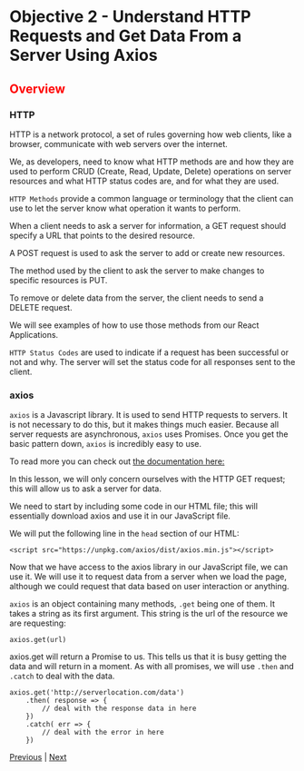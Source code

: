 # Objective 2 - Understand HTTP Requests and Get Data From a Server Using Axios

## <span style="color:red">Overview</span>

### HTTP

HTTP is a network protocol, a set of rules governing how web clients, like a browser, communicate with web servers over the internet.

We, as developers, need to know what HTTP methods are and how they are used to perform CRUD (Create, Read, Update, Delete) operations on server resources and what HTTP status codes are, and for what they are used.

`HTTP Methods` provide a common language or terminology that the client can use to let the server know what operation it wants to perform.

When a client needs to ask a server for information, a GET request should specify a URL that points to the desired resource.

A POST request is used to ask the server to add or create new resources.

The method used by the client to ask the server to make changes to specific resources is PUT.

To remove or delete data from the server, the client needs to send a DELETE request.

We will see examples of how to use those methods from our React Applications.

`HTTP Status Codes` are used to indicate if a request has been successful or not and why. The server will set the status code for all responses sent to the client.

### axios

`axios` is a Javascript library. It is used to send HTTP requests to servers. It is not necessary to do this, but it makes things much easier. Because all server requests are asynchronous, `axios` uses Promises. Once you get the basic pattern down, `axios` is incredibly easy to use.

To read more you can check out [the documentation here: ](https://github.com/axios/axiosn) 

In this lesson, we will only concern ourselves with the HTTP GET request; this will allow us to ask a server for data.

We need to start by including some code in our HTML file; this will essentially download axios and use it in our JavaScript file.

We will put the following line in the `head` section of our HTML:
```
<script src="https://unpkg.com/axios/dist/axios.min.js"></script>
```

Now that we have access to the axios library in our JavaScript file, we can use it. We will use it to request data from a server when we load the page, although we could request that data based on user interaction or anything.

`axios` is an object containing many methods, `.get` being one of them. It takes a string as its first argument. This string is the url of the resource we are requesting:

```
axios.get(url)
```

axios.get will return a Promise to us. This tells us that it is busy getting the data and will return in a moment. As with all promises, we will use `.then` and `.catch` to deal with the data.

```
axios.get('http://serverlocation.com/data')
    .then( response => {
        // deal with the response data in here
    })
    .catch( err => {
        // deal with the error in here
    })
```



[Previous](./Object_1.md) | [Next](./Object_3.md)